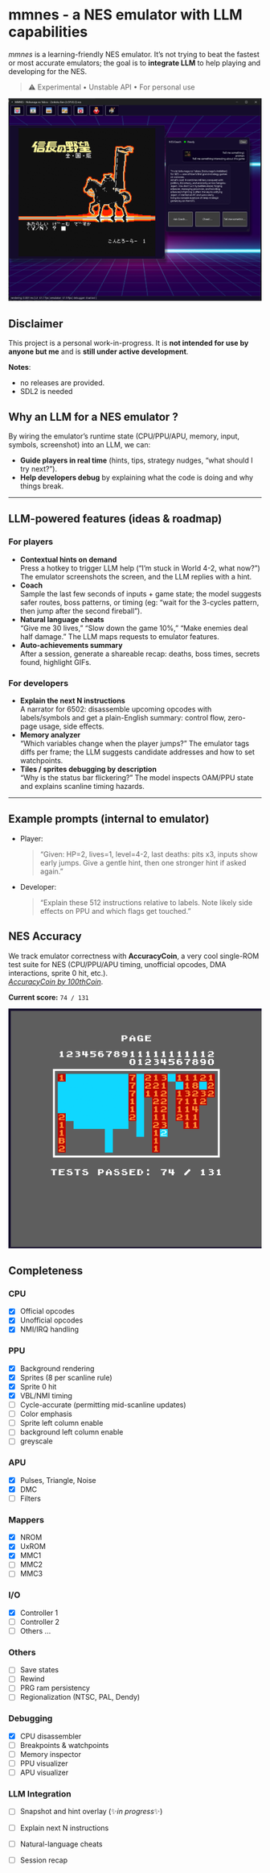 # mmnes - a NES emulator with LLM capabilities

_mmnes_ is a learning-friendly NES emulator. 
It’s not trying to beat the fastest or most accurate emulators; the goal is to **integrate LLM** to help playing and developing for the NES.

> ⚠️ Experimental • Unstable API • For personal use


![mm_nes screenshot](docs/mmnes_screenshot4.png)

## Disclaimer

This project is a personal work-in-progress. It is **not intended for use by anyone but me** and is **still under active development**.   

**Notes**: 
- no releases are provided.
- SDL2 is needed


## Why an LLM for a NES emulator ?

By wiring the emulator’s runtime state (CPU/PPU/APU, memory, input, symbols, screenshot) into an LLM, we can:
- **Guide players in real time** (hints, tips, strategy nudges, “what should I try next?”).
- **Help developers debug** by explaining what the code is doing and why things break.

---

## LLM-powered features (ideas & roadmap)

### For players
- **Contextual hints on demand**  
  Press a hotkey to trigger LLM help (“I’m stuck in World 4-2, what now?”)
  The emulator screenshots the screen, and the LLM replies with a hint.
- **Coach**  
  Sample the last few seconds of inputs + game state; the model suggests safer routes, boss patterns, or timing (eg: “wait for the 3-cycles pattern, then jump after the second fireball”).
- **Natural language cheats**  
  “Give me 30 lives,” “Slow down the game 10%,” “Make enemies deal half damage.” The LLM maps requests to emulator features.
- **Auto-achievements summary**  
  After a session, generate a shareable recap: deaths, boss times, secrets found, highlight GIFs.

### For developers
- **Explain the next N instructions**  
  A narrator for 6502: disassemble upcoming opcodes with labels/symbols and get a plain-English summary: control flow, zero-page usage, side effects.
- **Memory analyzer**  
  “Which variables change when the player jumps?” The emulator tags diffs per frame; the LLM suggests candidate addresses and how to set watchpoints.
- **Tiles / sprites debugging by description**  
  “Why is the status bar flickering?” The model inspects OAM/PPU state and explains scanline timing hazards.

---

## Example prompts (internal to emulator)

- Player:
  > “Given: HP=2, lives=1, level=4-2, last deaths: pits x3, inputs show early jumps. Give a gentle hint, then one stronger hint if asked again.”

- Developer:
  > “Explain these 512 instructions relative to labels. Note likely side effects on PPU and which flags get touched.”


## NES Accuracy

We track emulator correctness with **AccuracyCoin**, a very cool single-ROM test suite for NES  (CPU/PPU/APU timing, unofficial opcodes, DMA interactions, sprite 0 hit, etc.).  
_[AccuracyCoin by 100thCoin](https://github.com/100thCoin/AccuracyCoin)_.

**Current score:** `74 / 131`

![AccuracyCoin results on mm_nes](docs/accuracy_coin_result.png)

## Completeness

### CPU
- [x] Official opcodes
- [x] Unofficial opcodes
- [x] NMI/IRQ handling

### PPU
- [x] Background rendering
- [x] Sprites (8 per scanline rule)
- [x] Sprite 0 hit
- [x] VBL/NMI timing
- [ ] Cycle-accurate (permitting mid-scanline updates)
- [ ] Color emphasis
- [ ] Sprite left column enable
- [ ] background left column enable
- [ ] greyscale

### APU
- [x] Pulses, Triangle, Noise
- [x] DMC
- [ ] Filters

### Mappers
- [x] NROM
- [x] UxROM
- [x] MMC1
- [ ] MMC2
- [ ] MMC3

### I/O
- [x] Controller 1
- [ ] Controller 2
- [ ] Others ...

### Others
- [ ] Save states
- [ ] Rewind
- [ ] PRG ram persistency
- [ ] Regionalization (NTSC, PAL, Dendy)

### Debugging
- [x] CPU disassembler
- [ ] Breakpoints & watchpoints
- [ ] Memory inspector
- [ ] PPU visualizer
- [ ] APU visualizer

### LLM Integration
- [ ] Snapshot and hint overlay (✨*in progress*✨)
- [ ] Explain next N instructions
- [ ] Natural-language cheats
- [ ] Session recap


